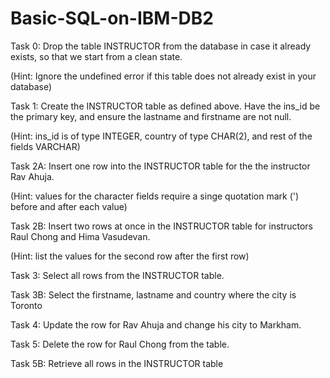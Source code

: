 # Basic-SQL-on-IBM-DB2

Task 0: Drop the table INSTRUCTOR from the database in case it already exists, so that we start from a clean state.

(Hint: Ignore the undefined error if this table does not already exist in your database)

Task 1: Create the INSTRUCTOR table as defined above. Have the ins_id be the primary key, and ensure the lastname and firstname are not null.

(Hint: ins_id is of type INTEGER, country of type CHAR(2), and rest of the fields VARCHAR)

Task 2A: Insert one row into the INSTRUCTOR table for the the instructor Rav Ahuja.

(Hint: values for the character fields require a singe quotation mark (') before and after each value)

Task 2B: Insert two rows at once in the INSTRUCTOR table for instructors Raul Chong and Hima Vasudevan.

(Hint: list the values for the second row after the first row)

Task 3: Select all rows from the INSTRUCTOR table.

Task 3B: Select the firstname, lastname and country where the city is Toronto

Task 4: Update the row for Rav Ahuja and change his city to Markham.

Task 5: Delete the row for Raul Chong from the table.

Task 5B: Retrieve all rows in the INSTRUCTOR table

